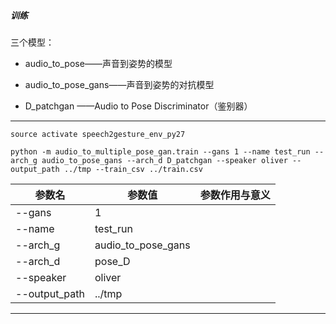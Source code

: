 ##### 训练

三个模型：
-  audio_to_pose——声音到姿势的模型

- audio_to_pose_gans——声音到姿势的对抗模型

- D_patchgan ——Audio to Pose Discriminator（鉴别器）

---


```
source activate speech2gesture_env_py27
```
```
python -m audio_to_multiple_pose_gan.train --gans 1 --name test_run --arch_g audio_to_pose_gans --arch_d D_patchgan --speaker oliver --output_path ../tmp --train_csv ../train.csv
```


参数名|参数值|参数作用与意义
-|-|-
--gans|1|
--name|test_run|
--arch_g|audio_to_pose_gans|
--arch_d|pose_D|
--speaker|oliver|
--output_path|../tmp|

---
